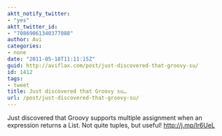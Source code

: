 ```yaml
---
aktt_notify_twitter:
- "yes"
aktt_twitter_id:
- "70869061340377088"
author: Avi
categories:
- none
date: "2011-05-18T11:11:15Z"
guid: http://aviflax.com/post/just-discovered-that-groovy-su/
id: 1412
tags:
- tweet
title: Just discovered that Groovy su…
url: /post/just-discovered-that-groovy-su/
---
```

Just discovered that Groovy supports multiple assignment when an expression returns a List. Not quite tuples, but useful! <a href="http://j.mp/lr6UeL" rel="nofollow">http://j.mp/lr6UeL</a>